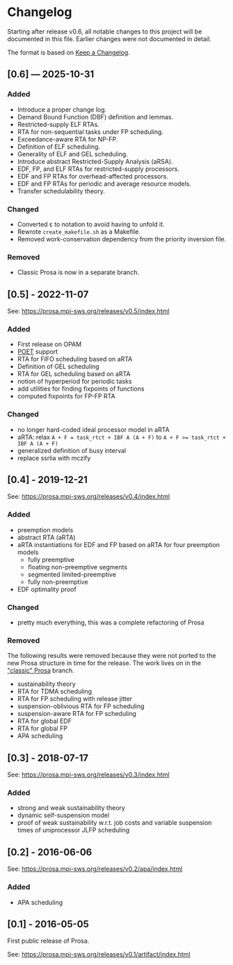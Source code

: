 # Changelog

Starting after release v0.6, all notable changes to this project will be documented in this file.
Earlier changes were not documented in detail.

The format is based on [Keep a Changelog](https://keepachangelog.com/en/1.1.0/).


## [0.6] — 2025-10-31

### Added

- Introduce a proper change log.
- Demand Bound Function (DBF) definition and lemmas.
- Restricted-supply ELF RTAs.
- RTA for non-sequential tasks under FP scheduling.
- Exceedance-aware RTA for NP-FP.
- Definition of ELF scheduling.
- Generality of ELF and GEL scheduling.
- Introduce abstract Restricted-Supply Analysis (aRSA).
- EDF, FP, and ELF RTAs for restricted-supply processors. 
- EDF and FP RTAs for overhead-affected processors. 
- EDF and FP RTAs for periodic and average resource models.
- Transfer schedulability theory. 

### Changed

- Converted ε to notation to avoid having to unfold it.
- Rewrote `create_makefile.sh` as a Makefile.
- Removed work-conservation dependency from the priority inversion file.


### Removed

- Classic Prosa is now in a separate branch. 


## [0.5] - 2022-11-07

See: <https://prosa.mpi-sws.org/releases/v0.5/index.html>

### Added

- First release on OPAM
- [POET](https://prosa.mpi-sws.org/poet.html) support 
- RTA for FIFO scheduling based on aRTA
- Definition of GEL scheduling
- RTA for GEL scheduling based on aRTA
- notion of hyperperiod for periodic tasks
- add utilities for finding fixpoints of functions 
- computed fixpoints for FP-FP RTA

### Changed

- no longer hard-coded ideal processor model in aRTA
- aRTA: relax `A + F = task_rtct + IBF A (A + F)` to `A + F >= task_rtct + IBF A (A + F)`
- generalized definition of busy interval
- replace ssrlia with mczify

## [0.4] - 2019-12-21

See: <https://prosa.mpi-sws.org/releases/v0.4/index.html>

### Added 

- preemption models
- abstract RTA (aRTA)
- aRTA instantiations for EDF and FP based on aRTA for four preemption models
    - fully preemptive
    - floating non-preemptive segments
    - segmented limited-preemptive
    - fully non-preemptive
- EDF optimality proof

### Changed

- pretty much everything, this was a complete refactoring of Prosa 

### Removed

The following results were removed because they were not ported to the new Prosa structure in time for the release.
The work lives on in the ["classic" Prosa](https://prosa.mpi-sws.org/results.html#resultsinclassicprosa) branch.

- sustainability theory
- RTA for TDMA scheduling
- RTA for FP scheduling with release jitter
- suspension-oblivious RTA for FP scheduling
- suspension-aware RTA for FP scheduling
- RTA for global EDF
- RTA for global FP
- APA scheduling


## [0.3] - 2018-07-17

See: <https://prosa.mpi-sws.org/releases/v0.3/index.html>

### Added

- strong and weak sustainability theory
- dynamic self-suspension model
- proof of weak sustainability w.r.t. job costs and variable suspension times of uniprocessor JLFP scheduling


## [0.2] - 2016-06-06

See: <https://prosa.mpi-sws.org/releases/v0.2/apa/index.html>

### Added 

- APA scheduling

## [0.1] - 2016-05-05

First public release of Prosa. 

See: <https://prosa.mpi-sws.org/releases/v0.1/artifact/index.html>




